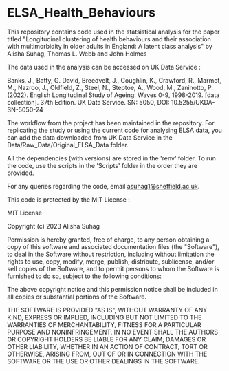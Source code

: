 # ELSA_Health_Behaviours

This repository contains code used in the statsistical analysis for the paper titled 
"Longitudinal clustering of health behaviours and their association with multimorbidity in older adults in England: A latent class analysis"
by Alisha Suhag, Thomas L. Webb and John Holmes

The data used in the analysis can be accessed on UK Data Service :

Banks, J., Batty, G. David, Breedvelt, J., Coughlin, K., Crawford, R., Marmot, M., Nazroo, J., Oldfield, Z.,
Steel, N., Steptoe, A., Wood, M., Zaninotto, P. (2022). English Longitudinal Study of Ageing: Waves 0-9, 1998-2019.
[data collection]. 37th Edition. UK Data Service. SN: 5050, DOI: 10.5255/UKDA-SN-5050-24


The workflow from the project has been maintained in the repository. For replicating the study or using the current code for analysing ELSA data, 
you can add the data downloaded from UK Data Service in the Data/Raw_Data/Original_ELSA_Data folder. 

All the dependencies (with versions) are stored in the 'renv' folder. To run the code, use the scripts in the 'Scripts' folder in the order they are provided.

For any queries regarding the code, email asuhag1@sheffield.ac.uk.

This code is protected by the MIT License :

MIT License

Copyright (c) 2023 Alisha Suhag

Permission is hereby granted, free of charge, to any person obtaining a copy
of this software and associated documentation files (the "Software"), to deal
in the Software without restriction, including without limitation the rights
to use, copy, modify, merge, publish, distribute, sublicense, and/or sell
copies of the Software, and to permit persons to whom the Software is
furnished to do so, subject to the following conditions:

The above copyright notice and this permission notice shall be included in all
copies or substantial portions of the Software.

THE SOFTWARE IS PROVIDED "AS IS", WITHOUT WARRANTY OF ANY KIND, EXPRESS OR
IMPLIED, INCLUDING BUT NOT LIMITED TO THE WARRANTIES OF MERCHANTABILITY,
FITNESS FOR A PARTICULAR PURPOSE AND NONINFRINGEMENT. IN NO EVENT SHALL THE
AUTHORS OR COPYRIGHT HOLDERS BE LIABLE FOR ANY CLAIM, DAMAGES OR OTHER
LIABILITY, WHETHER IN AN ACTION OF CONTRACT, TORT OR OTHERWISE, ARISING FROM,
OUT OF OR IN CONNECTION WITH THE SOFTWARE OR THE USE OR OTHER DEALINGS IN THE
SOFTWARE.

